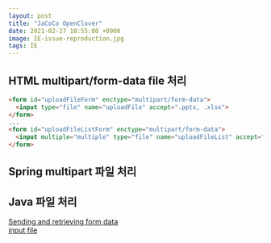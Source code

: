 ```yaml
---
layout: post
title: "JaCoCo OpenClover"
date: 2021-02-27 18:55:00 +0900
image: IE-issue-reproduction.jpg
tags: IE
---
```


## HTML multipart/form-data file 처리
```html
<form id="uploadFileForm" enctype="multipart/form-data">
  <input type="file" name="uploadFile" accept=".pptx, .xlsx">
</form>
...
<form id="uploadFileListForm" enctype="multipart/form-data">
  <input multiple="multiple" type="file" name="uploadFileList" accept=".pptx, .xlsx">
</form>
```
## Spring multipart 파일 처리

## Java 파일 처리


[Sending and retrieving form data](https://developer.mozilla.org/ko/docs/Learn/Forms/Sending_and_retrieving_form_data "Sending and retrieving form data")
<br>
[input file](https://developer.mozilla.org/ko/docs/Web/HTML/Element/Input/file "Input file")
